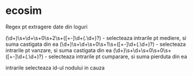 # ecosim

Regex pt extragere date din loguri

(\d+)\s+\d+\s+0\s+2\s+([+\-]\d+(\.\d+)?) - selecteaza intrarile pt mediere, si suma castigata din ea
(\d+)\s+\d+\s+0\s+1\s+([+\-]\d+(\.\d+)?) - selecteaza intrarile pt vanzare, si suma castigata din ea
(\d+)\s+\d+\s+0\s+0\s+([+\-]\d+(\.\d+)?) - selecteaza intrarile pt cumparare, si suma pierduta din ea

intrarile selecteaza id-ul nodului in cauza
